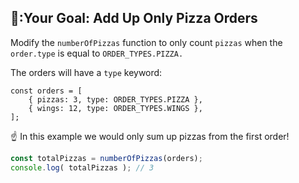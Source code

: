 ## 🏁:Your Goal: Add Up Only Pizza Orders
Modify the `numberOfPizzas` function to only count `pizzas` when the `order.type` is equal to `ORDER_TYPES.PIZZA.`

The orders will have a `type` keyword:
```Js
const orders = [
    { pizzas: 3, type: ORDER_TYPES.PIZZA },
    { wings: 12, type: ORDER_TYPES.WINGS },
];
```
:point_up: In this example we would only sum up pizzas from the first order!
```js
const totalPizzas = numberOfPizzas(orders);
console.log( totalPizzas ); // 3
```
